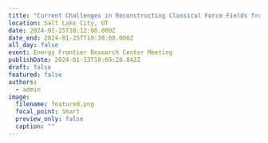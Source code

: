 ```yaml
---
title: "Current Challenges in Reconstructing Classical Force Fields from Neutron Scattering Data"
location: Salt Lake City, UT
date: 2024-01-25T10:12:00.000Z
date_end: 2024-01-25TT10:30:00.000Z
all_day: false
event: Energy Frontier Research Center Meeting
publishDate: 2024-01-13T18:09:28.842Z
draft: false
featured: false
authors:
  - admin
image:
  filename: featured.png
  focal_point: Smart
  preview_only: false
  caption: ""
---
```

